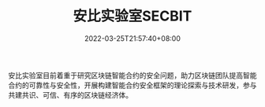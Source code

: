 ﻿---
weight: 
title: "安比实验室SECBIT"
description: "安比实验室目前着重于研究区块链智能合约的安全问题，助力区块链团队提高智能合约的可靠性与安全性，开展构建智能合约安全框架的理论探索与技术研发，参与共建共识、可信、有序的..."
date: 2022-03-25T21:57:40+08:00
lastmod: 2022-03-25T16:45:40+08:00
draft: false
authors: ["Metabd"]
featuredImage: "anbishiyanshisecbit.jpg"
link: ""
tags: ["安全机构","安比实验室SECBIT"]
categories: ["navigation"]
navigation: ["安全机构"]
lightgallery: true
toc: true
pinned: false
recommend: false
recommend1: false
---
安比实验室目前着重于研究区块链智能合约的安全问题，助力区块链团队提高智能合约的可靠性与安全性，开展构建智能合约安全框架的理论探索与技术研发，参与共建共识、可信、有序的区块链经济体。
